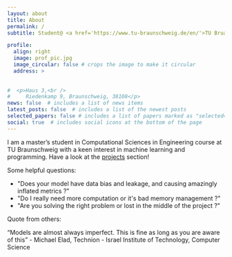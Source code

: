 ```yaml
---
layout: about
title: About
permalink: /
subtitle: Student@ <a href='https://www.tu-braunschweig.de/en/'>TU Bruanschweig</a>

profile:
  align: right
  image: prof_pic.jpg
  image_circular: false # crops the image to make it circular
  address: >
   
    
#  <p>Haus 3,<br />    
#     Riedenkamp 9, Braunschweig, 38108</p>
news: false  # includes a list of news items
latest_posts: false  # includes a list of the newest posts
selected_papers: false # includes a list of papers marked as "selected={true}"
social: true  # includes social icons at the bottom of the page
---
```


I am a master’s student in Computational Sciences in Engineering course at TU Braunschweig with a keen interest in machine learning and programming. Have a look at the [projects](/projects/) section! 
<!-- <a href="/projects/">projects</a> -->

Some helpful questions:
- "Does your model have data bias and leakage, and causing amazingly inflated metrics ?" 
- "Do I really need more computation or it's bad memory management ?"
- "Are you solving the right problem or lost in the middle of the project ?"


Quote from others:

“Models are almost always imperfect. This is fine as long as you are aware of this” - Michael Elad, Technion - Israel Institute of Technology, Computer Science

<!-- Put your address / P.O. box / other info right below your picture. You can also disable any of these elements by editing `profile` property of the YAML header of your `_pages/about.md`.  -->

<!-- Edit `_bibliography/papers.bib` and Jekyll will render your [publications page](/al-folio/publications/) automatically. -->

<!-- Link to your social media connections, too. This theme is set up to use [Font Awesome icons](http://fortawesome.github.io/Font-Awesome/) and [Academicons](https://jpswalsh.github.io/academicons/), like the ones below. Add your Facebook, Twitter, LinkedIn, Google Scholar, or just disable all of them. -->


<!-- ### Books wip
- Style: Lessons in Clarity and Grace, by Joseph M. Williams, Joseph Bizup
  It provides new outlook for writing in english language.
- 
Note: I might not have finished each of them -->
